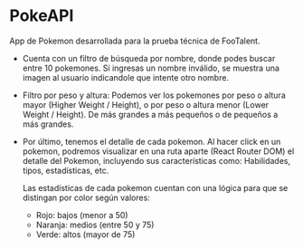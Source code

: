 # PokeAPI

App de Pokemon desarrollada para la prueba técnica de FooTalent.

* Cuenta con un filtro de búsqueda por nombre, donde podes buscar entre 10 pokemones. Si ingresas un nombre
  inválido, se muestra una imagen al usuario indicandole que intente otro nombre.

* Filtro por peso y altura: Podemos ver los pokemones por peso o altura mayor (Higher Weight / Height), o por
  peso o altura menor (Lower Weight / Height). De más grandes a más pequeños o de pequeños a más grandes.

* Por último, tenemos el detalle de cada pokemon. Al hacer click en un pokemon, podremos visualizar en una ruta
  aparte (React Router DOM) el detalle del Pokemon, incluyendo sus características como: Habilidades, tipos, estadísticas, etc.

  Las estadísticas de cada pokemon cuentan con una lógica para que se distingan por color según valores:
  - Rojo: bajos (menor a 50)
  - Naranja: medios (entre 50 y 75)
  - Verde: altos (mayor de 75)

  






